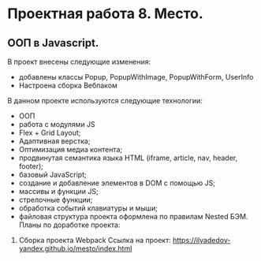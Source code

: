 # **Проектная работа 8. Место.**  
## ООП в Javascript.
В проект внесены следующие изменения:
* добавлены классы Popup, PopupWithImage, PopupWithForm, UserInfo
* Настроена сборка Вебпаком

В данном проекте используются следующие технологии:  
* ООП
* работа с модулями JS
* Flex + Grid Layout;
* Адаптивная верстка;
* Оптимизация медиа контента;
* продвинутая семантика языка HTML (iframe, article, nav, header, footer);
* базовый JavaScript;
* cоздание и добавление элементов в DOM с помощью JS;
* массивы и функции JS;
* стрелочные функции;
* обработка событий клавиатуры и мыши;
* файловая структура проекта оформлена по правилам Nested БЭМ.  
Планы по доработке проекта:  
1. Сборка проекта Webpack
Ссылка на проект:
https://ilyadedov-yandex.github.io/mesto/index.html